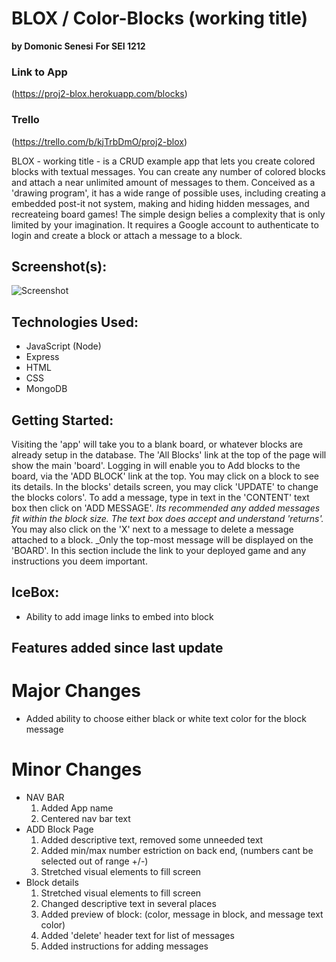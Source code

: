 # BLOX / Color-Blocks (working title)
**by Domonic Senesi**
**For SEI 1212**

### Link to App
(https://proj2-blox.herokuapp.com/blocks)

### Trello
(https://trello.com/b/kjTrbDmO/proj2-blox)

BLOX - working title - is a CRUD example app that lets you create colored blocks with textual messages. You can create any number of colored blocks and attach a near unlimited amount of messages to them. Conceived as a 'drawing program', it has a wide range of possible uses, including creating a embedded post-it not system, making and hiding hidden messages, and recreateing board games! The simple design belies a complexity that is only limited by your imagination. It requires a Google account to authenticate to login and create a block or attach a message to a block.

## Screenshot(s): 

![Screenshot](https://github.com/D-Sen/proj2-blox/blob/main/Screenshot-1.png) 

## Technologies Used: 
* JavaScript (Node)
* Express 
* HTML 
* CSS
* MongoDB

## Getting Started: 

Visiting the 'app' will take you to a blank board, or whatever blocks are already setup in the database. The 'All Blocks' link at the top of the page will show the main 'board'.  Logging in will enable you to Add blocks to the board, via the 'ADD BLOCK' link at the top. You may click on a block to see its details. In the blocks' details screen, you may click 'UPDATE' to change the blocks colors'. To add a message, type in text in the 'CONTENT' text box then click on 'ADD MESSAGE'. _Its recommended any added messages fit within the block size. The text box does accept and understand 'returns'._ You may also click on the 'X' next to a message to delete a message attached to a block. _Only the top-most message will be displayed on the 'BOARD'.
In this section include the link to your deployed game and any instructions you deem important.

## IceBox:
* Ability to add image links to embed into block

## Features added since last update

# Major Changes
* Added ability to choose either black or white text color for the block message

# Minor Changes
* NAV BAR
    1. Added App name
    2. Centered nav bar text
* ADD Block Page
    1. Added descriptive text, removed some unneeded text
    2. Added min/max number estriction on back end, (numbers cant be selected out of range +/-)
    3. Stretched visual elements to fill screen
* Block details 
    1. Stretched visual elements to fill screen
    2. Changed descriptive text in several places
    3. Added preview of block: (color, message in block, and message text color)
    4. Added 'delete' header text for list of messages
    5. Added instructions for adding messages


